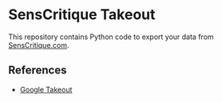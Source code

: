 # SensCritique Takeout

This repository contains Python code to export your data from [SensCritique.com](https://www.senscritique.com).

## References

- [Google Takeout](https://en.wikipedia.org/wiki/Google_Takeout)

